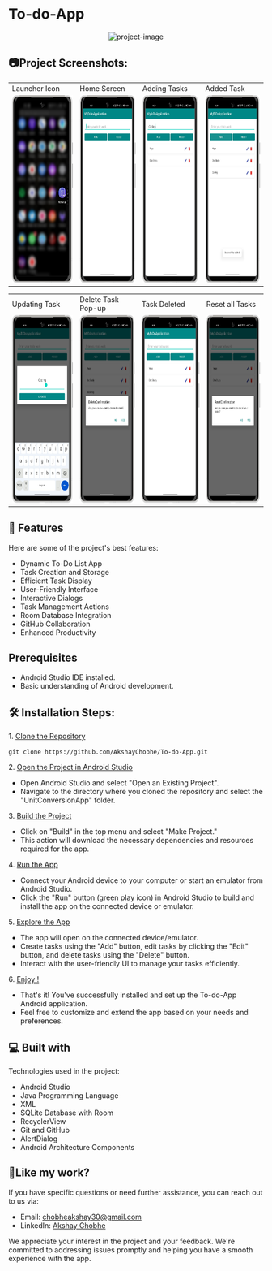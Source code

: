 # To-do-App
<p align="center"><img src="https://socialify.git.ci/AkshayChobhe/To-do-App/image?description=1&font=Jost&language=1&name=1&owner=1&pattern=Solid&theme=Auto" alt="project-image"></p>

<h2>📷Project Screenshots: </h2>
<p align="center" float="left">
<table>
  <tr>
    <td>Launcher Icon</td>
    <td>Home Screen</td>
    <td>Adding Tasks</td>
    <td>Added Task</td>
  </tr>
  <tr>    
    <td><img src="https://github.com/AkshayChobhe/To-do-App/blob/main/app/src/main/res/drawable/8_framed.png?raw=true" alt="project-screenshot" width="220" height="370"></td>
    <td><img src="https://github.com/AkshayChobhe/To-do-App/blob/main/app/src/main/res/drawable/1_framed.png?raw=true" alt="project-screenshot" width="220" height="370"></td>
    <td><img src="https://github.com/AkshayChobhe/To-do-App/blob/main/app/src/main/res/drawable/3_framed.png?raw=true" alt="project-screenshot" width="220" height="370"></td>
    <td><img src="https://github.com/AkshayChobhe/To-do-App/blob/main/app/src/main/res/drawable/2_framed.png?raw=true" alt="project-screenshot" width="220" height="370"></td>
  </tr>
 </table>
 <table>
  <tr>
    <td>Updating Task</td>
    <td>Delete Task Pop-up</td>
    <td>Task Deleted</td>
    <td>Reset all Tasks</td>
  </tr>
  <tr>
    <td><img src="https://github.com/AkshayChobhe/To-do-App/blob/main/app/src/main/res/drawable/4_framed.png?raw=true" alt="project-screenshot" width="220" height="370"></td>
    <td><img src="https://github.com/AkshayChobhe/To-do-App/blob/main/app/src/main/res/drawable/5_framed.png?raw=true" alt="project-screenshot" width="220" height="370"></td>
    <td><img src="https://github.com/AkshayChobhe/To-do-App/blob/main/app/src/main/res/drawable/6_framed.png?raw=true" alt="project-screenshot" width="220" height="370"></td>
    <td><img src="https://github.com/AkshayChobhe/To-do-App/blob/main/app/src/main/res/drawable/7_framed.png?raw=true" alt="project-screenshot" width="220" height="370"></td>
  </tr>
 </table>
 </p>

<h2>🧐 Features</h2>

Here are some of the project's best features:

*   Dynamic To-Do List App
*   Task Creation and Storage
*   Efficient Task Display
*   User-Friendly Interface
*   Interactive Dialogs
*   Task Management Actions
*   Room Database Integration
*   GitHub Collaboration
*   Enhanced Productivity

<h2> Prerequisites</h2>

* Android Studio IDE installed.
* Basic understanding of Android development.
  
<h2>🛠️ Installation Steps:</h2>

<p>1. <ins>Clone the Repository</ins></p>

```
git clone https://github.com/AkshayChobhe/To-do-App.git
```

<p>2. <ins>Open the Project in Android Studio</ins></p>

* Open Android Studio and select "Open an Existing Project". 
* Navigate to the directory where you cloned the repository and select the "UnitConversionApp" folder.

<p>3. <ins>Build the Project</ins></p>

* Click on "Build" in the top menu and select "Make Project."
* This action will download the necessary dependencies and resources required for the app.

<p>4. <ins>Run the App</ins></p>

* Connect your Android device to your computer or start an emulator from Android Studio.
* Click the "Run" button (green play icon) in Android Studio to build and install the app on the connected device or emulator.

<p>5. <ins>Explore the App</ins></p>

* The app will open on the connected device/emulator.
* Create tasks using the "Add" button, edit tasks by clicking the "Edit" button, and delete tasks using the "Delete" button.
* Interact with the user-friendly UI to manage your tasks efficiently.

<p>6. <ins>Enjoy !</ins></p>

* That's it! You've successfully installed and set up the To-do-App Android application.
* Feel free to customize and extend the app based on your needs and preferences.
  
<h2>💻 Built with</h2>

Technologies used in the project:

*   Android Studio
*   Java Programming Language
*   XML
*   SQLite Database with Room
*   RecyclerView
*   Git and GitHub
*   AlertDialog
*   Android Architecture Components

<h2>💖Like my work?</h2>
If you have specific questions or need further assistance, you can reach out to us via:

- Email: [chobheakshay30@gmail.com](mailto:chobheakshay30@gmail.com)
- LinkedIn: [Akshay Chobhe](https://www.linkedin.com/in/akshay-chobhe-989004220/)

We appreciate your interest in the project and your feedback. We're committed to addressing issues promptly and helping you have a smooth experience with the app.
